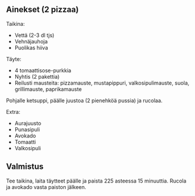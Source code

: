 ## Ainekset (2 pizzaa)

Taikina:
- Vettä (2-3 dl tjs)
- Vehnäjauhoja
- Puolikas hiiva

Täyte:
- 4 tomaattisose-purkkia
- Nyhtis (2 pakettia)
- Reilusti mausteita: pizzamauste, mustapippuri, valkosipulimauste, suola, grillimauste, paprikamauste

Pohjalle ketsuppi, päälle juustoa (2 pienehköä pussia) ja rucolaa.

Extra:
- Aurajuusto
- Punasipuli
- Avokado
- Tomaatti
- Valkosipuli

## Valmistus

Tee taikina, laita täytteet päälle ja paista 225 asteessa 15 minuuttia. Rucola ja avokado vasta paiston jälkeen.
